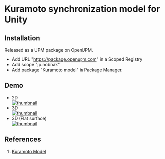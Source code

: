 # Kuramoto synchronization model for Unity

## Installation
Released as a UPM package on OpenUPM.

- Add URL "https://package.openupm.com" in a Scoped Registry
- Add scope "jp.nobnak"
- Add package "Kuramoto model" in Package Manager.

## Demo
- 2D<br>
[![thumbnail](http://img.youtube.com/vi/1Cz911-6Y-g/mqdefault.jpg)](https://youtu.be/1Cz911-6Y-g)
- 3D<br>
[![thumbnail](http://img.youtube.com/vi/DV5SULdD1tg/mqdefault.jpg)](https://youtu.be/DV5SULdD1tg)
- 3D (Flat surface)<br>
[![thumbnail](http://img.youtube.com/vi/53aGKgjox2U/mqdefault.jpg)](https://youtu.be/53aGKgjox2U)

## References
1. [Kuramoto Model](https://en.wikipedia.org/wiki/Kuramoto_model)

